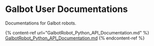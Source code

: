 # Galbot User Documentations

Documentations for Galbot robots.

{% content-ref url="GalbotRobot_Python_API_Documentation.md" %}
[GalbotRobot\_Python\_API\_Documentation.md](GalbotRobot\_Python\_API\_Documentation.md)
{% endcontent-ref %}

